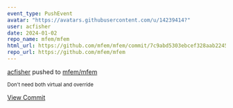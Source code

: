 ```yaml
---
event_type: PushEvent
avatar: "https://avatars.githubusercontent.com/u/14239414?"
user: acfisher
date: 2024-01-02
repo_name: mfem/mfem
html_url: https://github.com/mfem/mfem/commit/7c9abd5303ebcef328aab2245b8f4fd560a1bb1f
repo_url: https://github.com/mfem/mfem
---
```


<a href='https://github.com/acfisher' target='_blank'>acfisher</a> pushed to <a href='https://github.com/mfem/mfem' target='_blank'>mfem/mfem</a>

<small>Don't need both virtual and override</small>

<a href='https://github.com/mfem/mfem/commit/7c9abd5303ebcef328aab2245b8f4fd560a1bb1f' target='_blank'>View Commit</a>